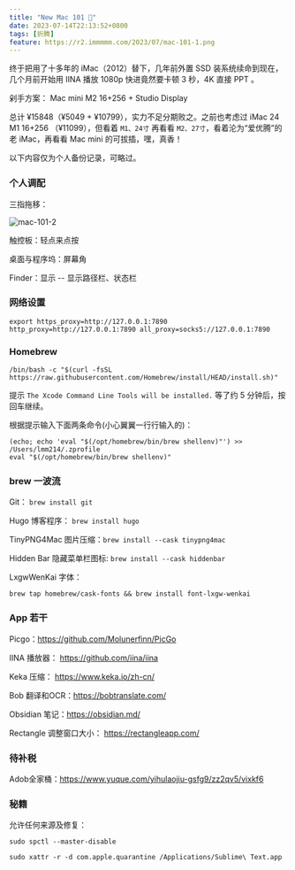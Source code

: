 ```yaml
---
title: "New Mac 101 🎉"
date: 2023-07-14T22:13:52+0800
tags: [折腾]
feature: https://r2.immmmm.com/2023/07/mac-101-1.png
---
```


终于把用了十多年的 iMac（2012）替下，几年前外置 SSD 装系统续命到现在，几个月前开始用 IINA 播放 1080p 快进竟然要卡顿 3 秒，4K 直接 PPT 。

剁手方案： Mac mini M2 16+256 + Studio Display

<!--more-->

总计 ¥15848（¥5049 + ¥10799），实力不足分期败之。之前也考虑过 iMac 24 M1 16+256 （¥11099），但看着 `M1、24寸` 再看看 `M2、27寸`，看着沦为“爱优腾”的老 iMac，再看看 Mac mini 的可拔插，嘿，真香！

以下内容仅为个人备份记录，可略过。

### 个人调配

三指拖移：

![mac-101-2](https://r2.immmmm.com/2023/07/mac-101-2.png)

触控板：轻点来点按

桌面与程序坞：屏幕角

Finder：显示 -- 显示路径栏、状态栏

### 网络设置

`export https_proxy=http://127.0.0.1:7890 http_proxy=http://127.0.0.1:7890 all_proxy=socks5://127.0.0.1:7890`

### Homebrew

`/bin/bash -c "$(curl -fsSL https://raw.githubusercontent.com/Homebrew/install/HEAD/install.sh)"`

提示 `The Xcode Command Line Tools will be installed.` 等了约 5 分钟后，按回车继续。

根据提示输入下面两条命令(小心翼翼一行行输入的)：

```
(echo; echo 'eval "$(/opt/homebrew/bin/brew shellenv)"') >> /Users/lmm214/.zprofile
eval "$(/opt/homebrew/bin/brew shellenv)"
```

### brew 一波流

Git： `brew install git`

Hugo 博客程序： `brew install hugo`

TinyPNG4Mac 图片压缩：`brew install --cask tinypng4mac`

Hidden Bar 隐藏菜单栏图标: `brew install --cask hiddenbar`

LxgwWenKai 字体：

`brew tap homebrew/cask-fonts && brew install font-lxgw-wenkai`

### App 若干

Picgo：<https://github.com/Molunerfinn/PicGo>

IINA 播放器： <https://github.com/iina/iina>

Keka 压缩： <https://www.keka.io/zh-cn/>

Bob 翻译和OCR：<https://bobtranslate.com/>

Obsidian 笔记：<https://obsidian.md/>

Rectangle 调整窗口大小： <https://rectangleapp.com/>

### 待补税

Adob全家桶：<https://www.yuque.com/yihulaojiu-gsfg9/zz2qv5/vixkf6>

### 秘籍

允许任何来源及修复：

`sudo spctl --master-disable`

`sudo xattr -r -d com.apple.quarantine /Applications/Sublime\ Text.app`
